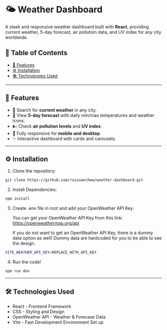 # 🌤 Weather Dashboard

A sleek and responsive weather dashboard built with **React**, providing current weather, 5-day forecast, air pollution data, and UV index for any city worldwide.

## 📑 Table of Contents
- [🚀 Features](#-features)
- [⚙️ Installation](#-installation)
- [🛠️ Technologies Used](#️-technologies-used)
---

## 🚀 Features

- 🔎 Search for **current weather** in any city.
- 📅 View **5-day forecast** with daily min/max temperatures and weather icons.
- 🌬 Check **air pollution levels** and **UV index**.
- 📱 Fully responsive for **mobile and desktop**.
- ✨ Interactive dashboard with cards and carousels.

---

## ⚙️ Installation

1. Clone the repository:

```bash
git clone https://github.com/ruixuanchew/weather-dashboard.git
```

2. Install Dependencies:
```bash
npm install
```

3. Create .env file in root and add your OpenWeather API Key:

    You can get your OpenWeather API Key from this link: https://openweathermap.org/api

    If you do not want to get an OpenWeather API Key, there is a dummy data option as well! Dummy data are hardcoded for you to be able to see the design. 

```bash
VITE_WEATHER_API_KEY=REPLACE_WITH_API_KEY
```


4. Run the code!
```bash
npm run dev
```

---

## 🛠️ Technologies Used
- React - Frontend Framework
- CSS - Styling and Design
- OpenWeather API - Weather & Forecase Data
- Vite - Fast Development Environment Set up

